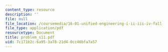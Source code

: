 ```yaml
---
content_type: resource
description: ''
file: null
file_location: /coursemedia/16-01-unified-engineering-i-ii-iii-iv-fall-2005-spring-2006/7c171b2c6a953a7821d40cc46bfa7a57_problem_s11.pdf
file_type: application/pdf
resourcetype: Document
title: problem_s11.pdf
uid: 7c171b2c-6a95-3a78-21d4-0cc46bfa7a57
---
```

